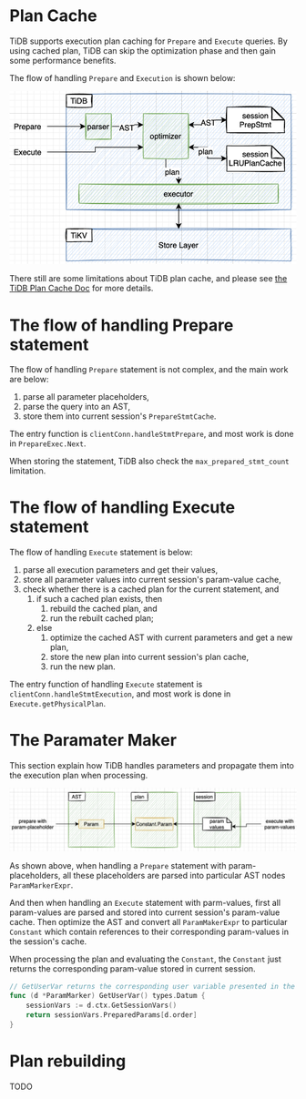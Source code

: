 # Plan Cache

TiDB supports execution plan caching for `Prepare` and `Execute` queries. By using cached plan, TiDB can skip the optimization phase and then gain some performance benefits.

The flow of handling `Prepare` and `Execution` is shown below:

![plan-cache-overview](../img/plan-cache-overview.png)

There still are some limitations about TiDB plan cache, and please see [the TiDB Plan Cache Doc](https://docs.pingcap.com/tidb/stable/sql-prepare-plan-cache) for more details.

# The flow of handling Prepare statement 

The flow of handling `Prepare` statement is not complex, and the main work are below:
1. parse all parameter placeholders, 
2. parse the query into an AST,
3. store them into current session's `PrepareStmtCache`.

The entry function is `clientConn.handleStmtPrepare`, and most work is done in `PrepareExec.Next`.

When storing the statement, TiDB also check the `max_prepared_stmt_count` limitation.

# The flow of handling Execute statement

The flow of handling `Execute` statement is below:
1. parse all execution parameters and get their values,
2. store all parameter values into current session's param-value cache,
3. check whether there is a cached plan for the current statement, and
   1. if such a cached plan exists, then 
      1. rebuild the cached plan, and
      2. run the rebuilt cached plan;
   2. else 
      1. optimize the cached AST with current parameters and get a new plan,
      2. store the new plan into current session's plan cache,
      3. run the new plan.

The entry function of handling `Execute` statement is `clientConn.handleStmtExecution`, and most work is done in `Execute.getPhysicalPlan`.

# The Paramater Maker

This section explain how TiDB handles parameters and propagate them into the execution plan when processing.

![plan-cache-param-maker](../img/plan-cache-param-maker.png)

As shown above, when handling a `Prepare` statement with param-placeholders, all these placeholders are parsed into particular AST nodes `ParamMarkerExpr`.

And then when handling an `Execute` statement with parm-values, first all param-values are parsed and stored into current session's param-value cache. Then optimize the AST and convert all `ParamMakerExpr` to particular `Constant` which contain references to their corresponding param-values in the session's cache.

When processing the plan and evaluating the `Constant`, the `Constant` just returns the corresponding param-value stored in current session.

```go
// GetUserVar returns the corresponding user variable presented in the `EXECUTE` statement or `COM_EXECUTE` command.
func (d *ParamMarker) GetUserVar() types.Datum {
	sessionVars := d.ctx.GetSessionVars()
	return sessionVars.PreparedParams[d.order]
}
```

# Plan rebuilding
TODO